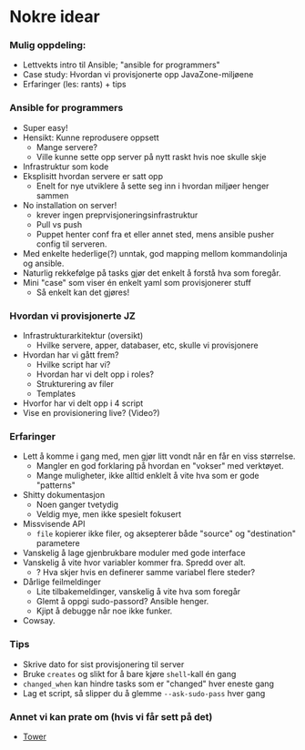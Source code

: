 # Nokre idear

### Mulig oppdeling:

- Lettvekts intro til Ansible; "ansible for programmers"
- Case study: Hvordan vi provisjonerte opp JavaZone-miljøene
- Erfaringer (les: rants) + tips

### Ansible for programmers

- Super easy!
- Hensikt: Kunne reprodusere oppsett
    + Mange servere?
    + Ville kunne sette opp server på nytt raskt hvis noe skulle skje
- Infrastruktur som kode
- Eksplisitt hvordan servere er satt opp
    + Enelt for nye utviklere å sette seg inn i hvordan miljøer henger sammen
- No installation on server!
    - krever ingen preprvisjoneringsinfrastruktur
    - Pull vs push
    - Puppet henter conf fra et eller annet sted, mens ansible pusher config til serveren.
- Med enkelte hederlige(?) unntak, god mapping mellom kommandolinja og ansible.
- Naturlig rekkefølge på tasks gjør det enkelt å forstå hva som foregår.
- Mini "case" som viser én enkelt yaml som provisjonerer stuff
    + Så enkelt kan det gjøres!

### Hvordan vi provisjonerte JZ

- Infrastrukturarkitektur (oversikt)
    + Hvilke servere, apper, databaser, etc, skulle vi provisjonere
- Hvordan har vi gått frem?
    + Hvilke script har vi?
    + Hvordan har vi delt opp i roles?
    + Strukturering av filer
    + Templates
- Hvorfor har vi delt opp i 4 script
- Vise en provisionering live? (Video?)

### Erfaringer

- Lett å komme i gang med, men gjør litt vondt når en får en viss størrelse.
    - Mangler en god forklaring på hvordan en "vokser" med verktøyet.
    - Mange muligheter, ikke alltid enklelt å vite hva som er gode "patterns"
- Shitty dokumentasjon
    - Noen ganger tvetydig
    - Veldig mye, men ikke spesielt fokusert
- Missvisende API
    - `file` kopierer ikke filer, og aksepterer både "source" og "destination" parametere
- Vanskelig å lage gjenbrukbare moduler med gode interface
- Vanskelig å vite hvor variabler kommer fra. Spredd over alt.
    - ? Hva skjer hvis en definerer samme variabel flere steder? 
- Dårlige feilmeldinger
    - Lite tilbakemeldinger, vanskelig å vite hva som foregår
    - Glemt å oppgi sudo-passord? Ansible henger.
    - Kjipt å debugge når noe ikke funker.
- Cowsay.  

### Tips

- Skrive dato for sist provisjonering til server
- Bruke `creates` og slikt for å bare kjøre `shell`-kall én gang
- `changed_when` kan hindre tasks som er "changed" hver eneste gang
- Lag et script, så slipper du å glemme `--ask-sudo-pass` hver gang

### Annet vi kan prate om (hvis vi får sett på det)

- [Tower](http://www.ansible.com/tower)
